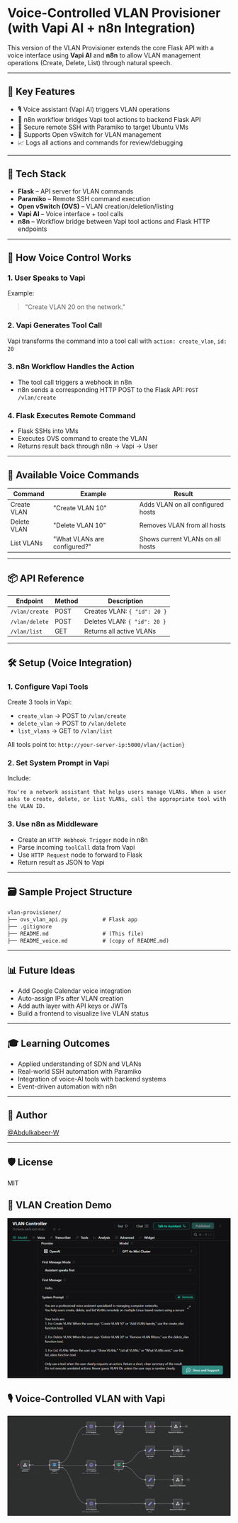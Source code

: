 # Voice-Controlled VLAN Provisioner (with Vapi AI + n8n Integration)

This version of the VLAN Provisioner extends the core Flask API with a voice interface using **Vapi AI** and **n8n** to allow VLAN management operations (Create, Delete, List) through natural speech.

---

## 🧠 Key Features

* 🎙️ Voice assistant (Vapi AI) triggers VLAN operations
* 🔄 n8n workflow bridges Vapi tool actions to backend Flask API
* 🔐 Secure remote SSH with Paramiko to target Ubuntu VMs
* 📡 Supports Open vSwitch for VLAN management
* 📈 Logs all actions and commands for review/debugging

---

## 🔧 Tech Stack

* **Flask** – API server for VLAN commands
* **Paramiko** – Remote SSH command execution
* **Open vSwitch (OVS)** – VLAN creation/deletion/listing
* **Vapi AI** – Voice interface + tool calls
* **n8n** – Workflow bridge between Vapi tool actions and Flask HTTP endpoints

---

## 🎤 How Voice Control Works

### 1. **User Speaks to Vapi**

Example:

> "Create VLAN 20 on the network."

### 2. **Vapi Generates Tool Call**

Vapi transforms the command into a tool call with `action: create_vlan`, `id: 20`

### 3. **n8n Workflow Handles the Action**

* The tool call triggers a webhook in n8n
* n8n sends a corresponding HTTP POST to the Flask API: `POST /vlan/create`

### 4. **Flask Executes Remote Command**

* Flask SSHs into VMs
* Executes OVS command to create the VLAN
* Returns result back through n8n → Vapi → User

---

## 🧩 Available Voice Commands

| Command     | Example                      | Result                            |
| ----------- | ---------------------------- | --------------------------------- |
| Create VLAN | "Create VLAN 10"             | Adds VLAN on all configured hosts |
| Delete VLAN | "Delete VLAN 10"             | Removes VLAN from all hosts       |
| List VLANs  | "What VLANs are configured?" | Shows current VLANs on all hosts  |

---

## 📦 API Reference

| Endpoint       | Method | Description                  |
| -------------- | ------ | ---------------------------- |
| `/vlan/create` | POST   | Creates VLAN: `{ "id": 20 }` |
| `/vlan/delete` | POST   | Deletes VLAN: `{ "id": 20 }` |
| `/vlan/list`   | GET    | Returns all active VLANs     |

---

## 🛠 Setup (Voice Integration)

### 1. Configure Vapi Tools

Create 3 tools in Vapi:

* `create_vlan` → POST to `/vlan/create`
* `delete_vlan` → POST to `/vlan/delete`
* `list_vlans` → GET to `/vlan/list`

All tools point to: `http://your-server-ip:5000/vlan/{action}`

### 2. Set System Prompt in Vapi

Include:

```text
You're a network assistant that helps users manage VLANs. When a user asks to create, delete, or list VLANs, call the appropriate tool with the VLAN ID.
```

### 3. Use n8n as Middleware

* Create an `HTTP Webhook Trigger` node in n8n
* Parse incoming `toolCall` data from Vapi
* Use `HTTP Request` node to forward to Flask
* Return result as JSON to Vapi

---

## 🗃 Sample Project Structure

```
vlan-provisioner/
├── ovs_vlan_api.py           # Flask app
├── .gitignore
├── README.md                 # (This file)
├── README_voice.md           # (copy of README.md)
```

---

## 📊 Future Ideas

* Add Google Calendar voice integration
* Auto-assign IPs after VLAN creation
* Add auth layer with API keys or JWTs
* Build a frontend to visualize live VLAN status

---

## 🎓 Learning Outcomes

* Applied understanding of SDN and VLANs
* Real-world SSH automation with Paramiko
* Integration of voice-AI tools with backend systems
* Event-driven automation with n8n

---

## 📣 Author

[@Abdulkabeer-W](https://github.com/Abdulkabeer-W)

---

## 🛡 License

MIT


## 🔧 VLAN Creation Demo

![Vapi UI](assets/vapi_UI.png)

## 🎙️ Voice-Controlled VLAN with Vapi

![Vapi x n8n Integration](assets/n8n_workflow.png)
